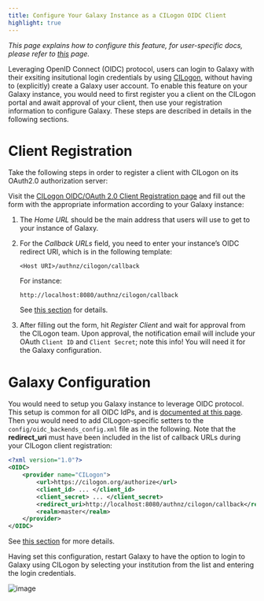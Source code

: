 ```yaml
---
title: Configure Your Galaxy Instance as a CILogon OIDC Client
highlight: true
---
```


_This page explains how to configure this feature, for user-specific docs, please refer to [this](/authnz/use/oidc/idps/cilogon/) page._

Leveraging OpenID Connect (OIDC) protocol, users can login to Galaxy with their
exsiting insitutional login credentials by using [CILogon](https://www.cilogon.org/oidc),
without having to (explicitly) create a Galaxy user account. To
enable this feature on your Galaxy instance, you would need to first register
you a client on the CILogon portal and await approval of your client, then
use your registration information to configure Galaxy. These steps are described
in details in the following sections.

# Client Registration

Take the following steps in order to register a client with CILogon on its OAuth2.0 authorization server:

Visit the [CILogon OIDC/OAuth 2.0 Client Registration page](https://cilogon.org/oauth2/register)
and fill out the form with the appropriate information according to
your Galaxy instance:

1. The _Home URL_ should be the main address that users will use to get to your instance of Galaxy.

2. For the _Callback URLs_ field, you need to enter
   your instance’s OIDC redirect URI, which is in the following template:

   ```
   <Host URI>/authnz/cilogon/callback
   ```

   For instance:

   ```
   http://localhost:8080/authnz/cilogon/callback
   ```

   See [this section](/authnz/config/oidc/#redirect-uri) for details.

3. After filling out the form, hit _Register Client_ and wait for approval from the CILogon team.
   Upon approval, the notification email will include your OAuth `Client ID` and `Client Secret`;
   note this info! You will need it for the Galaxy configuration.

# Galaxy Configuration

You would need to setup you Galaxy instance to leverage OIDC protocol.
This setup is common for all OIDC IdPs, and is
[documented at this page](/authnz/config/oidc/#configure-oidc-backends).
Then you would need to add CILogon-specific setters to the `config/oidc_backends_config.xml` file as in the following. Note that the **redirect_uri** must have been included in the list of callback URLs during your CILogon client registration:

```xml
<?xml version="1.0"?>
<OIDC>
    <provider name="CILogon">
        <url>https://cilogon.org/authorize</url>
        <client_id> ... </client_id>
        <client_secret> ... </client_secret>
        <redirect_uri>http://localhost:8080/authnz/cilogon/callback</redirect_uri>
        <realm>master</realm>
    </provider>
</OIDC>
```

See [this section](/authnz/config/oidc/#supported-oidc-idps)
for more details.

Having set this configuration, restart Galaxy to have the option to login to
Galaxy using CILogon by selecting your institution from the list and entering the login credentials.

![image](/authnz/config/oidc/idps/cilogon/cilogon-login-list.png)
